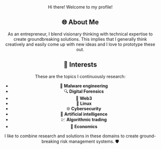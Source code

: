 <body align ="center"> 

  Hi there! Welcome to my profile!

  ## 🌐 About Me

  As an entrepreneur, I blend visionary thinking with technical expertise to create groundbreaking solutions.
  This implies that I generally think creatively and easily come up with new ideas and I love to prototype these out.

  ## 🌱 Interests
  These are the topics I continuously research:
   - 👾 **Malware engineering**
   - 🔍 **Digital Forensics**
   - 🔐 **Web3**
   - 🐧 **Linux**
   - 🌐 **Cybersecurity**
   - 🤖 **Artificial intelligence**
   - 💹 **Algorithmic trading**
   - 📰 **Economics**

I like to combine research and solutions in these domains to create ground-breaking risk management systems. 🛡️

</body>
